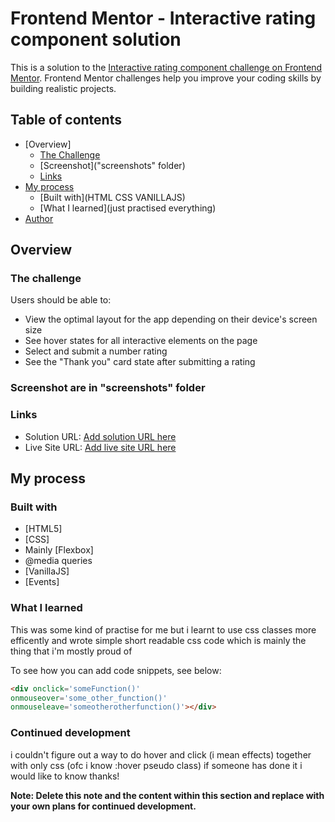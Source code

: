 # Frontend Mentor - Interactive rating component solution

This is a solution to the [Interactive rating component challenge on Frontend Mentor](https://www.frontendmentor.io/challenges/interactive-rating-component-koxpeBUmI). Frontend Mentor challenges help you improve your coding skills by building realistic projects. 

## Table of contents

- [Overview]
  - [The Challenge](index.html)
  - [Screenshot]("screenshots" folder)
  - [Links](#links)
- [My process](#my-process)
  - [Built with](HTML CSS VANILLAJS)
  - [What I learned](just practised everything)
- [Author](Mehemmed)

## Overview

### The challenge

Users should be able to:

- View the optimal layout for the app depending on their device's screen size
- See hover states for all interactive elements on the page
- Select and submit a number rating
- See the "Thank you" card state after submitting a rating

### Screenshot are in "screenshots" folder

### Links

- Solution URL: [Add solution URL here](https://your-solution-url.com)
- Live Site URL: [Add live site URL here](https://your-live-site-url.com)

## My process

### Built with

- [HTML5]
- [CSS]
- Mainly [Flexbox]
- @media queries
- [VanillaJS]
- [Events]

### What I learned

This was some kind of practise for me but i learnt to use css classes more efficently and 
wrote simple short readable css code which is mainly the thing that i'm mostly proud of

To see how you can add code snippets, see below:

```html
<div onclick='someFunction()' 
onmouseover='some_other_function()'
onmouseleave='someotherotherfunction()'></div>
```
### Continued development

i couldn't figure out a way to do hover and click (i mean effects) together with only css (ofc i know :hover pseudo class) if someone has done it i would like to know thanks!

**Note: Delete this note and the content within this section and replace with your own plans for continued development.**
